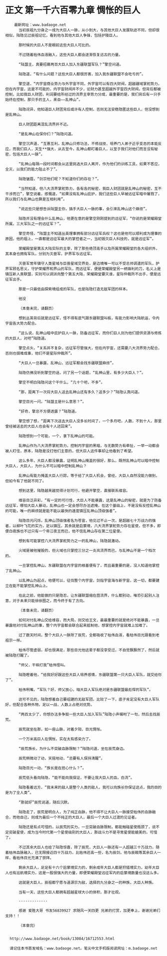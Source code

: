 # 正文 第一千六百零九章 惆怅的巨人
        最新网址：www.badaoge.net
          当初辰祖九分身之一成为大巨人一脉，从小到大，与其他大巨人发展轨迹不同，但却很相似，陆隐见过辰祖记忆，看到他与其他大巨人争锋，包括护陵巨人。
      
          那时候的大巨人不是眼前这些大巨人可比的。
      
          不过随着枯伟血液融入，这些大巨人都会逐渐恢复远古的力量。
      
          “陆盟主，真要招募两百大巨人加入东疆联盟军队？”擎空问道。
      
          陆隐道，“有什么问题？这些大巨人都很厉害，加入我东疆联盟不会吃亏的”。
      
          擎空道，“内宇宙商业势力与外宇宙不同，外宇宙可以有四大财阀，超越疆域掌舵势力，但在内宇宙，这是不可能的，内宇宙财阀并不少，论财力甚至超越外宇宙四大财阀，但背后都被控制，比如我巨人财团，利润要给所经过的流界主宰势力分成，最重要的是，我们背后有一只手始终在控制，那只手的主人，来自——乱神山”。
      
          陆隐诧异，他知道巨人财团背后或许有人控制，否则无法安稳隐匿这些巨人，但没想到是乱神山。
      
          巨人财团距离混乱流界并不近。
      
          “是乱神山在保你们？”陆隐问道。
      
          擎空沉声道，“互惠互利，乱神山只修功法，不修战技，培养门人弟子近乎变态的本能反应，而我们巨人，天生**强大，从古至今，乱神山都盯着巨人，以至于我们对他们而言没有秘密，包括大巨人一脉”。
      
          “乱神山每隔一段时间都会从这里挑选大巨人离开，作为他们的训练工具，如果不答应，全灭，以我们的能力阻止不了”。
      
          陆隐皱眉，“剑宗他们呢？不知道你们的存在？”。
      
          “当然知道，但八大流界掌舵势力，各有各的秘密，我巨人财团就是乱神山的秘密，互不干涉而已”，擎空说着，感慨道，“如果没有乱神山庇护，我们这些巨人早被远征军暗中屠戮了，所以我们与乱神山也算是互相利用”。
      
          “说这些只是想告诉陆盟主你，插手大巨人一脉的事，会引来乱神山这个麻烦”。
      
          陆隐并没有理会什么乱神山，他更在意的是擎空刚刚提到的远征军，“你说的是荣耀殿堂所属，三大军队之一的远征军？”。
      
          擎空奇怪，“陆盟主不知道丛英理事拥有部分远征军兵权？这也是他可以顺利成为理事的原因，他的祖上，一直都是远征军最大的掌控者之一，当初毁灭巨人科技的，就是远征军”。
      
          荣耀殿堂是第五大陆实际的主宰，除了那些绝顶高手以及所属荣耀殿堂的各大组织外，其本身也拥有军队，分别为灭兽军，护界军与远征军。
      
          灭兽军常年镇守人类星域与巨兽星域交界处，是边境唯一可以不受总帅调遣的军队，护界军顾名思义，守护荣耀界和界山的军队，而远征军，便是荣耀殿堂另一柄锋利的刀，名义上是镇压新人类联盟，实则可以调派向整个第五大陆，荣耀殿堂要灭谁，星际仲裁所不出手，便是远征军出手。
      
          那是一只最低由探索境组成的军队，也是陆隐打造无敌军团的样本。
      
          他没
      
          （本章未完，请翻页）
      
          想到丛英背后就是远征军，怪不得有底气跟东疆联盟叫板，有能力影响大陆航运，令内宇宙各大势力配合。
      
          “这么说，乱神山暗中庇护巨人一脉，防备远征军，而你们巨人则为他们提供资源与修炼的大巨人，对吧”陆隐道。
      
          擎空点头，“关系并不复杂，远征军尽管强大，但在内宇宙，还需要八大流界势力配合，否则也很难成事，他们不是星际仲裁所”。
      
          “大巨人一旦暴露，乱神山，远征军都会找东疆联盟麻烦”。
      
          陆隐仿佛没听到擎空的话，问了另一个话题，“乱神山里，有多少大巨人？”。
      
          擎空不明白陆隐问这个干什么，“几十个吧，不多”。
      
          “那，距离下一次将大巨人送去乱神山还有多久？送多少？”陆隐认真问道。
      
          擎空目光一闪，“陆盟主是什么意思？”。
      
          “好奇，擎总不方便透露？”陆隐道。
      
          擎空想了想，“距离下次送去大巨人没多长时间了，一个多月吧，人数，不到十人，那里曾经被送去的大巨人也会有十人还回来”。
      
          陆隐想到一个可能，一个，拿下乱神山的可能。
      
          乱神山作为八大流界掌舵势力，控制内宇宙的黑暗，与无数势力有牵扯，一举一动都会被人盯住，原本，陆隐是没打他们主意的，但大巨人这件事却让他看到了希望。
      
          这么多年，大巨人都没暴露，证明乱神山掩盖的很好，那么，既然乱神山可以暗中控制大巨人，大巨人，为什么不可以暗中控制乱神山？
      
          乱神山有能力掩盖大巨人行踪，等于给了大巨人机会，曾经，大巨人自然没能力做到，但如今有了他就不同了。
      
          想到这里，陆隐越来越觉得计划可行，他避开擎空，直接联系维容。
      
          维容目泛异彩，“有一定的可行性，大巨人不能暴露，这是乱神山的秘密，就是为了防备远征军，哪怕大巨人暴动，乱神山也一定会想尽办法遮掩，在这个基础上，不是没有反控乱神山的可能，唯一的麻烦就是能不能以最快的速度镇压乱神山顶级强者”。
      
          陆隐目光闪烁，乱神山顶级强者名为苍宙，他见过不止一次，是超越七十万战力的强者，以柳叶飞花的实力，足以镇压，其余就是启蒙境，八大流界掌舵势力存在星使，但不多，即便白夜族也不过只有一个帝江夜王而已，他不信乱神山存在第二位星使。
      
          想到有可能掌控八大流界掌舵势力之一的乱神山，陆隐就激动。
      
          火域是被他摧毁的，但火域也只掌控三分之一炎岚流界而已，与乱神山不是一个档次的。
      
          一旦掌控乱神山，东疆联盟在内宇宙的根基便有了，而且最重要的是，没人知道他掌控了乱神山。
      
          以乱神山为起点，他便可以，征伐整个内宇宙，剑指宇宙海与新宇宙，这一切，都要建立在能不能掌控乱神山上。
      
          在此之前，他能做的只是隐忍，让东疆联盟缩在茴流界，什么都别动，唯恐引起别人注意，对于未来只能徐徐图之，而今终于有了方向。
      
          （本章未完，请翻页）
      
          如何对付乱神山交给维容，而大局，则交给王文，最最重要的就是绝对不能暴露，一旦暴露他对付乱神山的事，整个内宇宙都会联合起来抵制他，想掌控内宇宙就难上加难了。
      
          过了数天时间，整个大巨人一脉除了辰荒，全都吸收了枯伟血液，看枯伟目光跟看到老祖宗一样。
      
          枯伟尽管虚弱，却也很满足，那些目光他这辈子都没享受过，不自觉飘飘然了，然后就被陆隐打醒了。
      
          “师父，干嘛打我”枯伟怪叫。
      
          陆隐瞪着他，“给我好好跟这些大巨人培养感情，东疆联盟第一只大巨人军队，就交给你了”。
      
          枯伟咧嘴，“军队？好，师父放心，咱大巨人军队绝对是东疆联盟最彪悍的军队”。
      
          这可不见的，陆隐想着自己要组建的无敌军团，比较了一下，底子肯定没有大巨人军队好，但配合各种外物，足以一战，人数上占绝对优势。
      
          “两百太少了，你想办法多争取一些大巨人加入军队”陆隐小声嘱咐了一句，然后去找辰荒。
      
          辰荒就坐在那，如一座山脉，对着夕阳，目光惆怅。
      
          一个万米高巨人在惆怅，实在太有感染力了。
      
          “辰荒族长，为什么不突破血脉限制？”陆隐问道，坐在辰荒身边。
      
          辰荒稍微动了动，天摇地动，“总要有人保持清醒”。
      
          陆隐目光一动，“族长是在担心什么？”。
      
          辰荒低头看向陆隐，“能不能向我保证，不要让我大巨人的血，白流”。
      
          陆隐看着远方，“我未来的敌人是整个人类的敌人，我可以向族长你保证这点，我的目的是为了全人类”。
      
          “那就好”辰荒说道，随后沉默。
      
          陆隐走了，辰荒是明白人，为了纯正血脉，他不得不让大巨人一脉接受枯伟的血脉融合，而他自己，则成为最后一个不纯正的大巨人，最后一个大巨人过渡的见证者。
      
          陆隐还是有点可惜的，以辰荒的实力，一旦突破血脉限制，都能触碰星使瓶颈了，说不定突破星使，成为当今时代第一个星使级别的大巨人，那战斗力不是寻常星使能媲美的，可惜了。
      
          不过其余大巨人也给了陆隐惊喜，除了辰荒，大巨人一脉还有一人超越三十万战力，随着枯伟血脉融入，已无限接近四十万战力，比枯伟还高一些，名为辰剑，他与辰戟等其余巨人一样，看枯伟目光充满了崇拜。
      
          剩余大巨人，足足有十六个启蒙境实力的，剩余成年大巨人都是狩猎境实力，幼年大巨人也有巡航境实力，这是一股很强大的力量，即便荣耀殿堂远征军内的启蒙境数量也没这么多。
      
          这就是大巨人，辰祖都宁愿与道源宗为敌，选择的九分身之一的种族，大巨人种族。
      
          当有一天，这些大巨人都拥有超越星球大小的体积，那才壮观。
      
          -------------
      
          感谢 爱胜大哥 书友56839927 求随风一天四更 兄弟的打赏，加更奉上，谢谢兄弟们支持！！
      
          （本章完）
      
      
      http://www.badaoge.net/book/13084/16712553.html
      
      请记住本书首发域名：www.badaoge.net。笔尖中文手机版阅读网址：m.badaoge.net